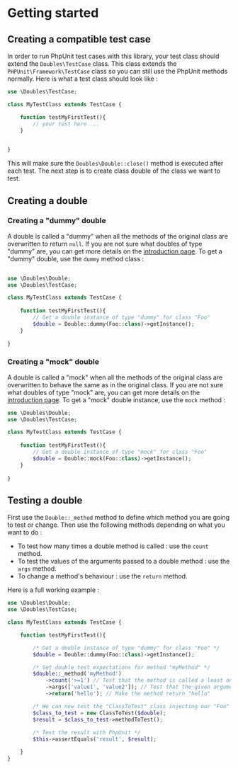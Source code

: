 # Getting started

## Creating a compatible test case
In order to run PhpUnit test cases with this library, your test class should extend the `Doubles\TestCase` class. This class extends the  `PHPUnit\Framework\TestCase` class so you can still use the PhpUnit methods normally. Here is what a test class should look like :

```php
use \Doubles\TestCase;

class MyTestClass extends TestCase {

    function testMyFirstTest(){
        // your test here ...
    }
    

}
```
    
This will make sure the `Doubles\Double::close()` method is executed after each test. The next step is to create class double of the class we want to test.


## Creating a double

### Creating a "dummy" double
A double is called a "dummy" when all the methods of the original class are overwritten to return `null`. If you are not sure what doubles of type "dummy" are, you can get more details on the [introduction page](/doc/intro). To get a "dummy" double, use the `dummy` method class :

```php 
   
use \Doubles\Double;
use \Doubles\TestCase;

class MyTestClass extends TestCase {
    
    function testMyFirstTest(){
        // Get a double instance of type "dummy" for class "Foo"
        $double = Double::dummy(Foo::class)->getInstance();
    }
    
}
```

### Creating a "mock" double
A double is called a "mock" when all the methods of the original class are overwritten to behave the same as in the original class. If you are not sure what doubles of type "mock" are, you can get more details on the [introduction page](/doc/intro). To get a "mock" double instance, use the `mock` method :

```php
use \Doubles\Double;
use \Doubles\TestCase;

class MyTestClass extends TestCase {
    
    function testMyFirstTest(){
        // Get a double instance of type "mock" for class "Foo"
        $double = Double::mock(Foo::class)->getInstance();
    }
    
}
```

## Testing a double

First use the `Double::_method` method to define which method you are going to test or change. Then use the following methods depending on what you want to do : 

- To test how many times a double method is called : use the `count` method.
- To test the values of the arguments passed to a double method : use the `args` method.
- To change a method's behaviour : use the `return` method.

Here is a full working example :

```php
use \Doubles\Double;
use \Doubles\TestCase;

class MyTestClass extends TestCase {

    function testMyFirstTest(){

        /* Get a double instance of type "dummy" for class "Foo" */
        $double = Double::dummy(Foo::class)->getInstance();

        /* Set double test expectations for method "myMethod" */
        $double::_method('myMethod')
            ->count('>=1') // Test that the method is called a least one time
            ->args(['value1', 'value2']); // Test that the given arguments are "value1" and "value2"
            ->return('hello'); // Make the method return "hello"

        /* We can now test the "ClassToTest" class injecting our "Foo" class double */
        $class_to_test = new ClassToTest($double);
        $result = $class_to_test->methodToTest();
        
        /* Test the result with PhpUnit */
        $this->assertEquals('result', $result);

    }
}
```